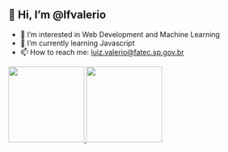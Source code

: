 ## 👋 Hi, I’m @lfvalerio
- 👀 I’m interested in Web Development and Machine Learning
- 🌱 I’m currently learning Javascript
- 📫 How to reach me: luiz.valerio@fatec.sp.gov.br

<div>
    <a href="https://github.com/lfsvalerio">
    <img height="150px" src="https://github-readme-stats.vercel.app/api?username=lfsvalerio&show_icons=true&theme=dracula&include_all_commits=true&count_private=true"/>
    <img height="150px" src="https://github-readme-stats.vercel.app/api/top-langs/?username=lfsvalerio&layout=compact&theme=dracula&langs_count=16&themes=dracula"/>
<div>
